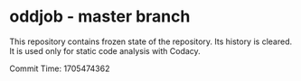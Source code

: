# oddjob - master branch

This repository contains frozen state of the repository.
Its history is cleared. It is used only for static code
analysis with Codacy.

Commit Time: 1705474362